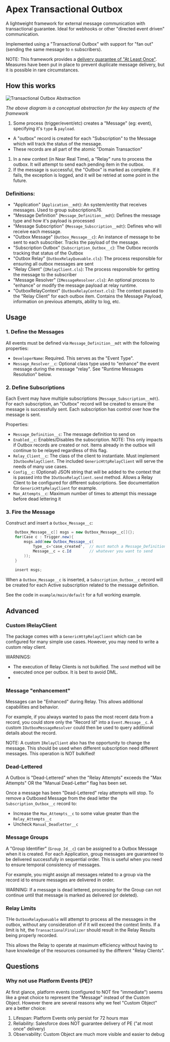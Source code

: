 # Apex Transactional Outbox

A lightweight framework for external message communication with transactional guarantee.  Ideal for webhooks or other "directed event driven" communication.

Implemented using a "Transactional Outbox" with support for "fan out" (sending the same message to `n` subscribers).

NOTE: This framework provides a [delivery guarantee of "At Least Once"](https://aws.plainenglish.io/message-delivery-and-processing-guarantees-in-message-driven-and-event-driven-systems-8f17338763c2).  Measures have been put in place to prevent duplicate message delivery, but it is possible in rare circumstances.

## How this works

![Transactional Outbox Abstraction](https://user-images.githubusercontent.com/5217568/211720999-0ba7a702-278e-471f-a1ca-e68a4ac30faa.png)


*The above diagram is a conceptual abstraction for the key aspects of the framework*

1.  Some process (trigger/event/etc) creates a "Message" (eg: event), specifying it's `type` & `payload`.
- A "outbox" record is created for each "Subscription" to the Message which will track the status of the message.  
- These records are all part of the atomic "Domain Transaction"
1. In a new context (in Near Real Time), a "Relay" runs to process the outbox.  It will attempt to send each pending item in the outbox.
1. If the message is successful, the "Outbox" is marked as complete.  If it fails, the exception is logged, and it will be retried at some point in the future.


### Definitions:

- "Application" (`Application__mdt`): An system/entity that receives messages. Used to group subscriptions76.
- "Message Definition" (`Message_Definition__mdt`): Defines the message type and how it's payload is processed
- "Message Subscription" (`Message_Subscription__mdt`): Defines who will receive each message.
- "Outbox Message" (`Outbox_Message__c`): An instance of message to be sent to each subscriber.  Tracks the payload of the message.
- "Subscription Outbox" (`Subscription_Outbox__c`): The Outbox records tracking that status of the Outbox
- "Outbox Relay" (`OutboxRelayQueuable.cls`): The process responsible for ensuring all outbox messages are sent
- "Relay Client" (`IRelayClient.cls`): The process responsible for getting the message to the subscriber
- "Message Resolver" (`IMessageResolver.cls`): An optional process to "enhance" or modify the message payload at relay runtime.
- "OutboxRelayContext" (`OutboxRelayContext.cls`): The context passed to the "Relay Client" for each outbox item.  Contains the Message Payload, information on previous attempts, ability to log, etc.

## Usage

### 1. Define the Messages

All events must be defined via `Message_Definition__mdt` with the following properties:

- `DeveloperName`: Required.  This serves as the "Event Type".
- `Message_Resolver__c`: Optional class type used to "enhance" the event message during the message "relay".  See "Runtime Messages Resolution" below.

### 2. Define Subscriptions

Each Event may have multiple subscriptions (`Message_Subscription__mdt`).  For each subscription, an "Outbox" record will be created to ensure the message is successfully sent.  Each subscription has control over how the message is sent.

Properties:

- `Message_Definition__c`: The message definition to send on
- `Enabled__c`: Enables/Disables the subscription. NOTE: This only impacts if Outbox records are created or not.  Items already in the outbox will continue to be relayed regardless of this flag.
- `Relay_Client__c`: The class of the client to instantiate.  Must implement `IOutboxRelayClient`.  The included `GenericHttpRelayClient` will serve the needs of many use cases.
- `Config__c`: (Optional) JSON string that will be added to the context that is passed into the `IOutboxRelayClient.send` method.  Allows a Relay Client to be configured for different subscriptions.  See documentation for `GenericHttpRelayClient` for example.
- `Max_Attempts__c`: Maximum number of times to attempt this message before dead lettering it

### 3. Fire the Message

Construct and insert a `Outbox_Message__c`:

```cs
    Outbox_Message__c[] msgs = new Outbox_Message__c[]{};
    for(Case c : Trigger.new){
        msgs.add(new Outbox_Message__c(
            Type__c='case_created',  // must match a Message_Definition__mdt DeveloperName
            Message__c = c.Id        // whatever you want to send
        ));
    }
    
    insert msgs;
```

When a `Outbox_Message__c` is inserted, a `Subscription_Outbox__c` record will be created for each Active subscription related to the message definition.

See the code in `example/main/default` for a full working example.

## Advanced

### Custom IRelayClient

The package comes with a `GenericHttpRelayClient` which can be configured for many simple use cases.  However, you may need to write a custom relay client.

WARNINGS: 
- The execution of Relay Clients is not bulkified.  The `send` method will be executed once per outbox.  It is best to avoid DML.
- 

### Message "enhancement"

Messages can be "Enhanced" during Relay.  This allows additional capabilities and behavior.

For example, if you always wanted to pass the most recent data from a record, you could store only the "Record Id" into a `Event.Message__c`.  A custom `IOutboxMessageResolver` could then be used to query additional details about the record.

NOTE: A custom `IRelayClient` also has the opportunity to change the message.  This should be used when different subscription need different messages.  This operation is NOT bulkified!

### Dead-Lettered
A Outbox is "Dead-Lettered" when the "Relay Attempts" exceeds the "Max Attempts" OR the "Manual Dead-Letter" flag has been set.

Once a message has been "Dead-Lettered" relay attempts will stop.  To remove a Outboxed Message from the dead letter the `Subscription_Outbox__c` record to:

- Increase the `Max_Attempts__c` to some value greater than the `Relay_Attempts__c`
- Uncheck `Manual_Deadletter__c`

### Message Groups

A "Group Identifier" (`Group_Id__c`) can be assigned to a Outbox Message when it is created.  For each Application, group messages are guaranteed to be delivered successfully in sequential order.  This is useful when you need to ensure temporal consistency of messages.

For example, you might assign all messages related to a group via the record id to ensure messages are delivered in order.

WARNING: If a message is dead lettered, processing for the Group can not continue until that message is marked as delivered (or deleted).

### Relay Limits

THe `OutboxRelayQueuable` will attempt to process all the messages in the outbox, without any consideration of if it will exceed the context limits.  If a limit is hit, the `TransactionalFinalizer` should result in the Relay Results being properly recorded.

This allows the Relay to operate at maximum efficiency without having to have knowledge of the resources consumed by the different "Relay Clients".

## Questions

### Why not use Platform Events (PE)?

At first glance, platform events (configured to NOT fire "immediate") seems like a great choice to represent the "Message" instead of the Custom Object.  However there are several reasons why we feel "Custom Object" are a better choice:

1. Lifespan: Platform Events only persist for 72 hours max
2. Reliability: Salesforce does NOT guarantee delivery of PE ("at most once" delivery)
3. Observability: Custom Object are much more visible and easier to debug